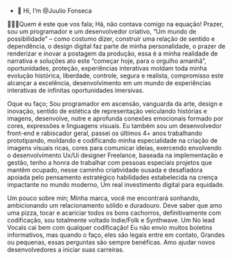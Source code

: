 - 👋 Hi, I’m @Juulio Fonseca


🤸🏼‍♀️Quem é este que vos fala;
Há, não contava comigo na equação! Prazer, sou um programador e um desenvolvedor criativo, “Um mundo de possibilidade” – como costumo dizer, construir uma relação de sentido e dependência, o design digital faz parte de minha personalidade, o prazer de renderizar e inovar a postagem da produção, essa é a minha realidade de narrativa e soluções ato este “começar hoje, para o orgulho amanhã”, oportunidades, proteção, experiências interativas moldam toda minha evolução histórica, liberdade, controle, segura e realista, compromisso este alcançar a excelência, desenvolvimento em um mundo de experiências interativas de infinitas oportunidades imersivas.  

Oque eu faço;
Sou programador em ascensão, vanguarda da arte, design e inovação, sentido de estética de representação veiculando histórias e imagens, desenvolve, nutre e aprofunda conexões emocionais formado por cores, expressões e linguagens visuais. Eu também sou um desenvolvedor front-end e rabiscador geral, passei os últimos 4+ anos trabalhando prototipando, moldando e codificando minha especialidade na criação de imagens visuais ricas, cores para comunicar ideias, exercendo envolvendo o desenvolvimento Ux/Ui designer Freelance, baseada na implementação e gestão, tenho a honra de trabalhar com pessoas especiais projetos que mantêm ocupado, nesse caminho criatividade ousada e desafiadora apoiada pelo pensamento estratégico habilidades estabelecida na crença impactante no mundo moderno, Um real investimento digital para equidade.

Um pouco sobre min;
Minha marca, você me encontrará sonhando, ambicionando um relacionamento sólido e duradouro. Deve saber que amo uma pizza, tocar e acariciar todos os bons cachorros, definitivamente com codificação, sou totalmente voltado Indie/Folk e Synthwave. Um No lead Vocals cai bem com qualquer codificação! Eu não envio muitos boletins informativos, mas quando o faço, eles são legais entre em contato, Grandes ou pequenas, essas perguntas são sempre benéficas. Amo ajudar novos desenvolvedores a iniciar suas carreiras.

